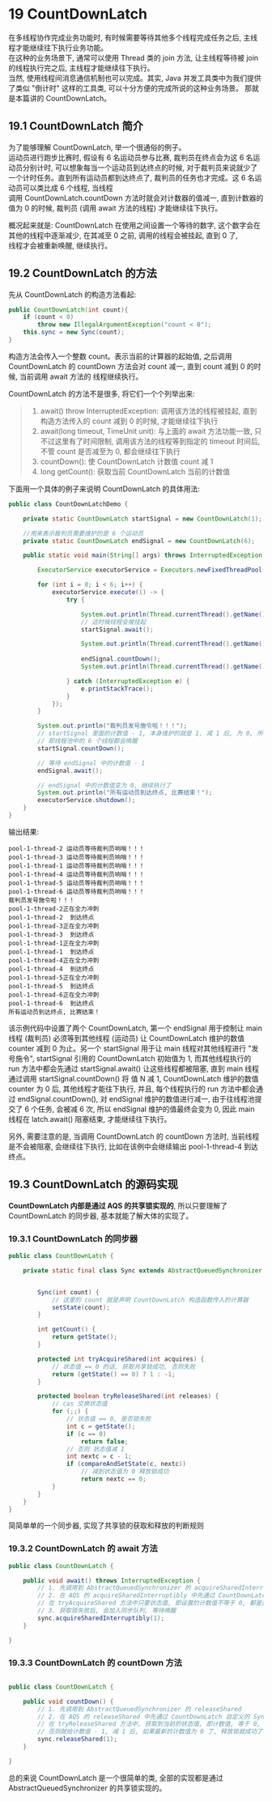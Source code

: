 # 19 CountDownLatch

在多线程协作完成业务功能时, 有时候需要等待其他多个线程完成任务之后, 主线程才能继续往下执行业务功能。  
在这种的业务场景下, 通常可以使用 Thread 类的 join 方法, 让主线程等待被 join 的线程执行完之后, 主线程才能继续往下执行。  
当然, 使用线程间消息通信机制也可以完成。其实,  Java 并发工具类中为我们提供了类似 "倒计时" 这样的工具类, 可以十分方便的完成所说的这种业务场景。
那就是本篇讲的 CountDownLatch。

## 19.1 CountDownLatch 简介
为了能够理解 CountDownLatch,  举一个很通俗的例子。  
运动员进行跑步比赛时, 假设有 6 名运动员参与比赛, 裁判员在终点会为这 6 名运动员分别计时, 可以想象每当一个运动员到达终点的时候, 
对于裁判员来说就少了一个计时任务。直到所有运动员都到达终点了, 裁判员的任务也才完成。这 6 名运动员可以类比成 6 个线程, 当线程  
调用 CountDownLatch.countDown 方法时就会对计数器的值减一, 直到计数器的值为 0 的时候, 裁判员 (调用 await 方法的线程) 才能继续往下执行。

概况起来就是: CountDownLatch 在使用之间设置一个等待的数字, 这个数字会在其他的线程中逐渐减少, 在其减至 0 之前, 调用的线程会被挂起, 直到 0 了,  
线程才会被重新唤醒, 继续执行。

## 19.2 CountDownLatch 的方法

先从 CountDownLatch 的构造方法看起:

```java
public CountDownLatch(int count){
    if (count < 0) 
        throw new IllegalArgumentException("count < 0");
    this.sync = new Sync(count);
}
```

构造方法会传入一个整数 count。表示当前的计算器的起始值, 之后调用 CountDownLatch 的 countDown 方法会对 count 减一, 直到 count 减到 0 的时候, 当前调用 await 方法的
线程继续执行。

CountDownLatch 的方法不是很多, 将它们一个个列举出来: 

> 1. await() throw InterruptedException: 调用该方法的线程被挂起, 直到构造方法传入的 count 减到 0 的时候, 才能继续往下执行  
> 2. await(long timeout, TimeUnit unit): 与上面的 await 方法功能一致, 只不过这里有了时间限制, 调用该方法的线程等到指定的 timeout 时间后, 不管 count 是否减至为 0, 都会继续往下执行  
> 3. countDown(): 使 CountDownLatch 计数值 count 减 1  
> 4. long getCount(): 获取当前 CountDownLatch 当前的计数值

下面用一个具体的例子来说明 CountDownLatch 的具体用法:

```java
public class CountDownLatchDemo {

    private static CountDownLatch startSignal = new CountDownLatch(1);

    //用来表示裁判员需要维护的是 6 个运动员
    private static CountDownLatch endSignal = new CountDownLatch(6);

    public static void main(String[] args) throws InterruptedException {

        ExecutorService executorService = Executors.newFixedThreadPool(6);

        for (int i = 0; i < 6; i++) {
            executorService.execute(() -> {
                try {

                    System.out.println(Thread.currentThread().getName() + " 运动员等待裁判员响哨！！！");
                    // 这时候线程会被挂起
                    startSignal.await();

                    System.out.println(Thread.currentThread().getName() + "正在全力冲刺");
                    
                    endSignal.countDown();
                    System.out.println(Thread.currentThread().getName() + "  到达终点");

                } catch (InterruptedException e) {
                    e.printStackTrace();
                }
            });
        }

        System.out.println("裁判员发号施令啦！！！");
        // startSignal 里面的计数值 - 1, 本身维护的就是 1, 减 1 后, 为 0, 所有卡在 startSignal 的线程都会唤醒
        // 即线程池中的 6 个线程都会唤醒
        startSignal.countDown();

        // 等待 endSignal 中的计数值 - 1
        endSignal.await();

        // endSignal 中的计数值变为 0, 继续执行了
        System.out.println("所有运动员到达终点, 比赛结束！");
        executorService.shutdown();
    }
}

```

输出结果: 

```log
pool-1-thread-2 运动员等待裁判员响哨！！！
pool-1-thread-3 运动员等待裁判员响哨！！！
pool-1-thread-1 运动员等待裁判员响哨！！！
pool-1-thread-4 运动员等待裁判员响哨！！！
pool-1-thread-5 运动员等待裁判员响哨！！！
pool-1-thread-6 运动员等待裁判员响哨！！！
裁判员发号施令啦！！！
pool-1-thread-2正在全力冲刺
pool-1-thread-2  到达终点
pool-1-thread-3正在全力冲刺
pool-1-thread-3  到达终点
pool-1-thread-1正在全力冲刺
pool-1-thread-1  到达终点
pool-1-thread-4正在全力冲刺
pool-1-thread-4  到达终点
pool-1-thread-5正在全力冲刺
pool-1-thread-5  到达终点
pool-1-thread-6正在全力冲刺
pool-1-thread-6  到达终点
所有运动员到达终点, 比赛结束！
```

该示例代码中设置了两个 CountDownLatch, 第一个 endSignal 用于控制让 main 线程 (裁判员) 必须等到其他线程 (运动员) 让 CountDownLatch 
维护的数值 counter 减到 0 为止。另一个 startSignal 用于让 main 线程对其他线程进行 "发号施令", startSignal 引用的 CountDownLatch 初始值为 1, 
而其他线程执行的 run 方法中都会先通过 startSignal.await() 让这些线程都被阻塞, 直到 main 线程通过调用 startSignal.countDown() 将
值 N 减 1, CountDownLatch 维护的数值 counter 为 0 后, 其他线程才能往下执行, 并且, 每个线程执行的 run 方法中都会通过 endSignal.countDown(), 
对 endSignal 维护的数值进行减一, 由于往线程池提交了 6 个任务, 会被减 6 次, 所以 endSignal 维护的值最终会变为 0, 因此 main 线程在 
latch.await() 阻塞结束, 才能继续往下执行。

另外, 需要注意的是, 当调用 CountDownLatch 的 countDown 方法时, 当前线程是不会被阻塞, 会继续往下执行, 比如在该例中会继续输出 
pool-1-thread-4 到达终点。

## 19.3 CountDownLatch 的源码实现

**CountDownLatch 内部是通过 AQS 的共享锁实现的**, 所以只要理解了 CountDownLatch 的同步器, 基本就能了解大体的实现了。

### 19.3.1 CountDownLatch 的同步器

```java
public class CountDownLatch {

    private static final class Sync extends AbstractQueuedSynchronizer {


        Sync(int count) {
            // 这里的 count 就是声明 CountDownLatch 构造函数传入的计算器
            setState(count);
        }

        int getCount() {
            return getState();
        }

        protected int tryAcquireShared(int acquires) {
            // 状态值 == 0 的话, 获取共享锁成功, 否则失败
            return (getState() == 0) ? 1 : -1;
        }

        protected boolean tryReleaseShared(int releases) {
            // cas 交换状态值
            for (;;) {
                // 状态值 == 0, 是否锁失败
                int c = getState();
                if (c == 0)
                    return false;
                // 否则 状态值减 1     
                int nextc = c - 1;
                if (compareAndSetState(c, nextc))
                    // 减到状态值为 0 释放锁成功
                    return nextc == 0;
            }
        }
    }
}
```

简简单单的一个同步器, 实现了共享锁的获取和释放的判断规则

### 19.3.2 CountDownLatch 的 await 方法

```java
public class CountDownLatch {

    public void await() throws InterruptedException {
        // 1. 先调用到 AbstractQueuedSynchronizer 的 acquireSharedInterruptibly
        // 2. 在 AQS 的 acquireSharedInterruptibly 中先通过 CountDownLatch 自定义的 Sync 的 tryAcquireShared() 方法判断是否可以获取锁
        // 在 tryAcquireShared 方法中只要状态值, 即设置的计数值不等于 0, 都是获取锁失败
        // 3. 获取锁失败后, 会加入同步队列, 等待唤醒
        sync.acquireSharedInterruptibly(1);
    }

}
```

### 19.3.3 CountDownLatch 的 countDown 方法

```java

public class CountDownLatch {

    public void countDown() {
        // 1. 先调用到 AbstractQueuedSynchronizer 的 releaseShared
        // 2. 在 AQS 的 releaseShared 中先通过 CountDownLatch 自定义的 Sync 的 tryReleaseShared() 方法判断是否可以获取锁
        // 在 tryReleaseShared 方法中, 获取到当前的状态值, 即计数值, 等于 0, 直接释放锁失败
        // 否则就给计数值 - 1, 减 1 后, 如果最新的计数值为 0 了, 释放锁就成功了, 同时唤醒阻塞在同步队列中的线程
        sync.releaseShared(1);
    }

}
```

总的来说 CountDownLatch 是一个很简单的类, 全部的实现都是通过 AbstractQueuedSynchronizer 的共享锁实现的。

